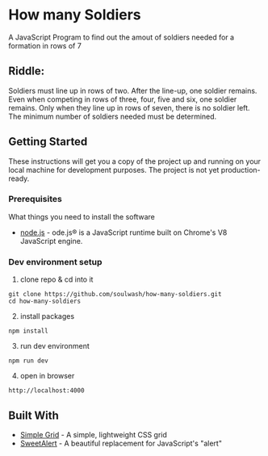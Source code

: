 # How many Soldiers

A JavaScript Program to find out the amout of soldiers needed for a formation in rows of 7

## Riddle:
Soldiers must line up in rows of two. After the line-up, one soldier remains. 
Even when competing in rows of three, four, five and six, one soldier remains. 
Only when they line up in rows of seven, there is no soldier left. 
The minimum number of soldiers needed must be determined.

## Getting Started

These instructions will get you a copy of the project up and running on your local machine for development purposes. The project is not yet production-ready.

### Prerequisites

What things you need to install the software

* [node.js](https://nodejs.org/en/) - ode.js® is a JavaScript runtime built on Chrome's V8 JavaScript engine.

### Dev environment setup

1. clone repo & cd into it

```
git clone https://github.com/soulwash/how-many-soldiers.git
cd how-many-soldiers
```

2. install packages
```
npm install
```

3. run dev environment
```
npm run dev
```

4. open in browser
```
http://localhost:4000
```

## Built With

* [Simple Grid](https://github.com/zachacole/Simple-Grid) - A simple, lightweight CSS grid
* [SweetAlert](https://github.com/t4t5/sweetalert) - A beautiful replacement for JavaScript's "alert"
